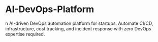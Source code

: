 # AI-DevOps-Platform
n AI-driven DevOps automation platform for startups. Automate CI/CD, infrastructure, cost tracking, and incident response with zero DevOps expertise required.
